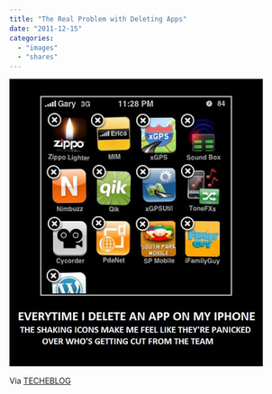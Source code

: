 ```yaml
---
title: "The Real Problem with Deleting Apps"
date: "2011-12-15"
categories: 
  - "images"
  - "shares"
---
```


![](images/tumblr_lw3b44ri111qz4vrlo1_500.jpg)

Via [TECHEBLOG](https://www.techeblog.com/the-real-problem-with-deleting-iphone-ipad-apps/)
